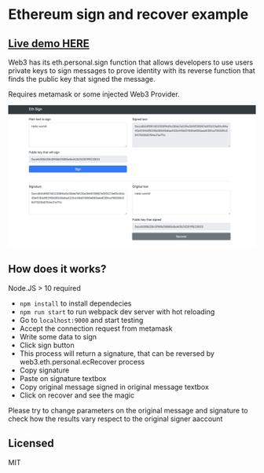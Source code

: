 # Ethereum sign and recover example

## [Live demo HERE](https://ernestognw.github.io/ethereum…)

Web3 has its eth.personal.sign function that allows developers to use users private keys to sign messages to prove identity with its reverse function that finds the public key that signed the message.

Requires metamask or some injected Web3 Provider.

<img src="./static/preview.png" width="900" alt="preview"/>

## How does it works?

Node.JS > 10 required

* `npm install` to install dependecies
* `npm run start` to run webpack dev server with hot reloading
* Go to `localhost:9000` and start testing
* Accept the connection request from metamask
* Write some data to sign
* Click sign button
* This process will return a signature, that can be reversed by web3.eth.personal.ecRecover process
* Copy signature
* Paste on signature textbox
* Copy original message signed in original message textbox
* Click on recover and see the magic

Please try to change parameters on the original message and signature to check how the results vary respect to the original signer aaccount

## Licensed

MIT